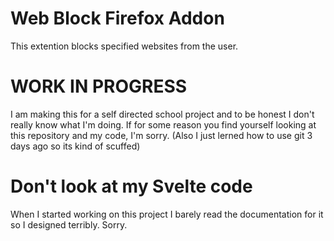 # Web Block Firefox Addon

This extention blocks specified websites from the user.


 
# WORK IN PROGRESS
I am making this for a self directed school project and to be honest I don't really know what I'm doing. If for some reason you find yourself looking at this repository and my code, I'm sorry. (Also I just lerned how to use git 3 days ago so its kind of scuffed)

# Don't look at my Svelte code
When I started working on this project I barely read the documentation for it so I designed terribly. Sorry.
